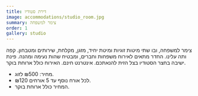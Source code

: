 ```yaml
---
title: דירת סטודיו
image: accommodations/studio_room.jpg
summary: צימר למשפחה
order: 1
gallery: studio
---
```

צימר למשפחה, ובו שתי מיטות זוגיות ומיטת יחיד, מזגן, מקלחת, שירותים ומטבחון. קפה ותה עלינו. החדר מתאים לאירוח משפחות וחברים, ומבטיח שהות נעימה ומהנה. פינת ישיבה בחצר הסטודיו בצל הזית להנאתכם. אינטרנט חינם. האירוח כולל ארוחת בוקר.

- מחיר: ₪500 לזוג.
- ₪120 לכל אורח נוסף עד 5 אורחים.
- המחיר כולל ארוחת בוקר.
